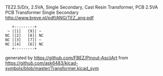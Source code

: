 TEZ2.5/D/x, 2.5VA, Single Secondary, Cast Resin Transformer, PCB
2.5VA PCB Transformer Single Secondary
http://www.breve.pl/pdf/ANG/TEZ_ang.pdf


	   +---------+
	 ~ |[1]   [9]| ~
	NC |[2]   [8]| NC
	NC |[3]   [7]| ~
	NC |[4]   [6]| NC
	   +---------+


generated by https://github.com/FBEZ/Pinout-AsciiArt from https://github.com/ask6483/kicad-symbols/blob/master/Transformer.kicad_sym
